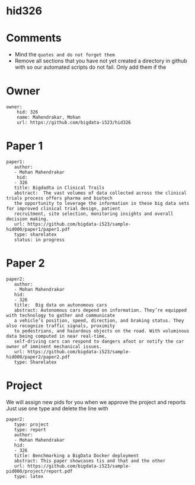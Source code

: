 # hid326
# Comments

* Mind the ```quotes and do not forget them```
* Remove all sections that you have not yet created a directory in github with so our automated scripts do not fail. Only add them if the 

# Owner

```
owner:
    hid: 326
    name: Mahendrakar, Mohan
    url: https://github.com/bigdata-i523/hid326
```

# Paper 1

```
paper1:
   author: 
   - Mohan Mahendrakar
    hid:
   - 326
   title: Bigdadta in Clinical Trails
   abstract:  The vast volumes of data collected across the clinical trials process offers pharma and biotech 
   the opportunity to leverage the information in these big data sets for improved clinical trial design, patient 
   recruitment, site selection, monitoring insights and overall decision making.
   url: https://github.com/bigdata-i523/sample-hid000/paper1/paper1.pdf
   type: sharelatex
   status: in progress
```
   
# Paper 2

```
paper2:
   author: 
   - Mohan Mahendrakar
   hid:
   - 326
   title:  Big data on autonomous cars
   abstract: Autonomous cars depend on information. They’re equipped with technology to gather and communicate 
   a vehicle’s position, speed, direction, and braking status. They also recognize traffic signals, proximity
   to pedestrians, and hazardous objects on the road. With voluminous data being computed in near real-time, 
   self-driving cars can respond to dangers afoot or notify the car owner of imminent mechanical issues.
   url: https://github.com/bigdata-i523/sample-hid000/paper2/paper2.pdf   
   type: Sharelatex
```

# Project 

We will assign new pids for you when we approve the project and reports   
Just use one type and delete the line with 

```
paper2:
   type: project
   type: report
   author: 
   - Mohan Mahendrakar
   hid:
   - 326
   title: Benchmarking a BigData Docker deployment
   abstract: This paper showcases tis and that and the other 
   url: https://github.com/bigdata-i523/sample-pid000/project/report.pdf
   type: latex
```
   

